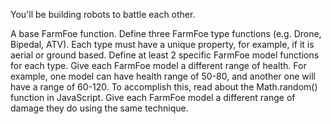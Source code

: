 You'll be building robots to battle each other.

A base FarmFoe function.
Define three FarmFoe type functions (e.g. Drone, Bipedal, ATV).
Each type must have a unique property, for example, if it is aerial or ground based.
Define at least 2 specific FarmFoe model functions for each type.
Give each FarmFoe model a different range of health. For example, one model can have health range of 50-80, and another one will have a range of 60-120. To accomplish this, read about the Math.random() function in JavaScript.
Give each FarmFoe model a different range of damage they do using the same technique.
